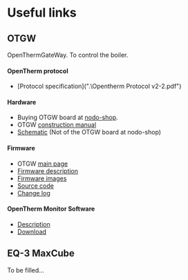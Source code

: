 # Useful links

## OTGW

OpenThermGateWay. To control the boiler.

#### OpenTherm protocol
- [Protocol specification](".\Opentherm Protocol v2-2.pdf")

#### Hardware

- Buying OTGW board at
  [nodo-shop](https://www.nodo-shop.nl/nl/ons-assortiment/211-opentherm-gateway.html).
- OTGW [construction manual](https://www.nodo-shop.nl/nl/index.php?controller=attachment&id_attachment=52)
- [Schematic](https://otgw.tclcode.com/schematic.html) (Not of the OTGW board at nodo-shop)

#### Firmware
- OTGW [main page](https://otgw.tclcode.com/)
- [Firmware description](https://otgw.tclcode.com/firmware.html)
- [Firmware images](https://otgw.tclcode.com/download.html)
- [Source code](https://otgw.tclcode.com/download.html#sources)
- [Change log](https://otgw.tclcode.com/changelog.html)

#### OpenTherm Monitor Software
- [Description](https://otgw.tclcode.com/otmonitor.html)
- [Download](https://otgw.tclcode.com/download.html#utilities)

## EQ-3 MaxCube

To be filled...






